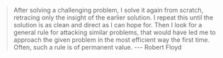> After solving a challenging problem, I solve it again from scratch, retracing only the insight of the earlier solution. I repeat this until the solution is as clean and direct as I can hope for. Then I look for a general rule for attacking similar problems, that would have led me to approach the given problem in the most efficient way the first time. Often, such a rule is of permanent value.    --- Robert Floyd
